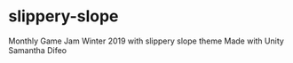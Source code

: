 # slippery-slope
Monthly Game Jam Winter 2019 with slippery slope theme
Made with Unity
Samantha Difeo
